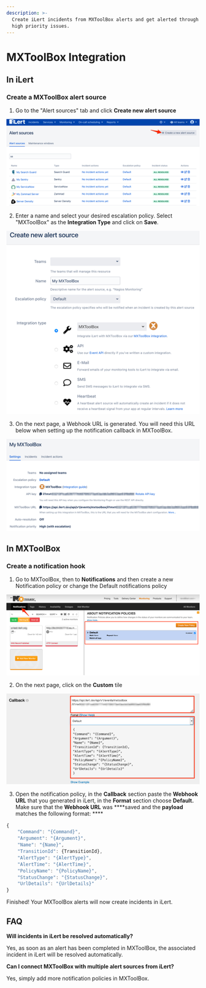 ```yaml
---
description: >-
  Create iLert incidents from MXToolBox alerts and get alerted through iLert for
  high priority issues.
---
```


# MXToolBox Integration

## In iLert <a id="in-ilert"></a>

### Create a MXToolBox alert source <a id="create-alert-source"></a>

1. Go to the "Alert sources" tab and click **Create new alert source**

![](../.gitbook/assets/screenshot_16_03_21__16_37.png)

2. Enter a name and select your desired escalation policy. Select "MXToolBox" as the **Integration Type** and click on **Save**.

![](../.gitbook/assets/ilert%20%2842%29.png)

3. On the next page, a Webhook URL is generated. You will need this URL below when setting up the notification callback in MXToolBox.

![](../.gitbook/assets/ilert%20%2837%29.png)

## In MXToolBox <a id="in-splunk"></a>

### Create a notification hook <a id="create-action-sequences"></a>

1. Go to MXToolBox, then to **Notifications** and then create a new Notification policy or change the Default notifications policy

![](../.gitbook/assets/mozilla_firefox%20%281%29.png)

2. On the next page,  click on the **Custom** tile

![](../.gitbook/assets/mozilla_firefox.png)

3. Open the notification policy, in the **Callback** section paste the **Webhook URL** that you generated in iLert, in the **Format** section choose **Default.** Make sure that the **Webhook URL** was ****saved and the **payload** matches the following format: ****

```javascript
{
    "Command": "{Command}",
    "Argument": "{Argument}",
    "Name": "{Name}",
    "TransitionId": {TransitionId},
    "AlertType": "{AlertType}",
    "AlertTime": "{AlertTime}",
    "PolicyName": "{PolicyName}",
    "StatusChange": "{StatusChange}",
    "UrlDetails": "{UrlDetails}"
}
```

Finished! Your MXToolBox alerts will now create incidents in iLert.

## FAQ <a id="faq"></a>

**Will incidents in iLert be resolved automatically?**

Yes, as soon as an alert has been completed in MXToolBox, the associated incident in iLert will be resolved automatically.

**Can I connect MXToolBox with multiple alert sources from iLert?**

Yes, simply add more notification policies in MXToolBox.

